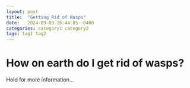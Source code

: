 ```yaml
---
layout: post
title:  "Getting Rid of Wasps"
date:   2024-09-09 16:44:05 -0400
categories: category1 category2
tags: tag1 tag2
---
```


# How on earth do I get rid of wasps?

Hold for more information...
